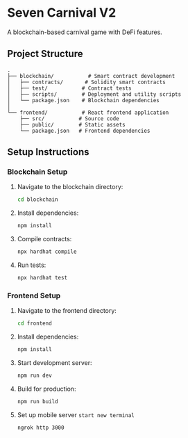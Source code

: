 # Seven Carnival V2

A blockchain-based carnival game with DeFi features.

## Project Structure

```
.
├── blockchain/           # Smart contract development
│   ├── contracts/       # Solidity smart contracts
│   ├── test/           # Contract tests
│   ├── scripts/        # Deployment and utility scripts
│   └── package.json    # Blockchain dependencies
│
└── frontend/           # React frontend application
    ├── src/           # Source code
    ├── public/        # Static assets
    └── package.json   # Frontend dependencies
```

## Setup Instructions

### Blockchain Setup
1. Navigate to the blockchain directory:
   ```bash
   cd blockchain
   ```
2. Install dependencies:
   ```bash
   npm install
   ```
3. Compile contracts:
   ```bash
   npx hardhat compile
   ```
4. Run tests:
   ```bash
   npx hardhat test
   ```

### Frontend Setup
1. Navigate to the frontend directory:
   ```bash
   cd frontend
   ```
2. Install dependencies:
   ```bash
   npm install
   ```
3. Start development server:
   ```bash
   npm run dev
   ```
4. Build for production:
   ```bash
   npm run build
   ```
5. Set up mobile server
   ```start new terminal```
   ```bash
   ngrok http 3000
   ```
   
